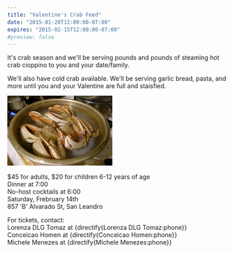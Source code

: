 ```yaml
---
title: "Valentine's Crab Feed"
date: "2015-01-20T12:00:00-07:00"
expires: "2015-02-15T12:00:00-07:00"
#preview: false
---
```


It's crab season and we'll be serving pounds and pounds of steaming hot crab cioppino to you and your date/family.

We'll also have cold crab available. We'll be serving garlic bread, pasta, and more until you
and your Valentine are full and staisfied.

![Bowl of crab](3061947693_367ffa3f06_m.jpg "More photos by Naotake Murayama at http://www.flickr.com/photos/naotakem/")

$45 for adults, $20 for children 6-12 years of age<br>
Dinner at 7:00<br>
No-host cocktails at 6:00<br>
Saturday, Frebruary 14th<br>
857 'B' Alvarado St, San Leandro

For tickets, contact:<br>
Lorenza DLG Tomaz at {directify{Lorenza DLG Tomaz:phone}}<br>
Conceicao Homen at {directify{Conceicao Homen:phone}}<br>
Michele Menezes at {directify{Michele Menezes:phone}}
